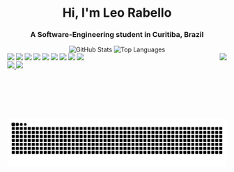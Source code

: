 <h1 align="center">Hi, I'm Leo Rabello</h1> 
<h3 align="center">A Software-Engineering student in Curitiba, Brazil</h3>

<div align="center">
  <img src="https://github-readme-stats-rosy-five-54.vercel.app/api?username=leosrabello&theme=radical&show_icons=true" height="150" alt="GitHub Stats"/>
  <img src="https://github-readme-stats-rosy-five-54.vercel.app/api/top-langs/?username=leosrabello&layout=compact&theme=radical" height="150" alt="Top Languages"/>
</div>

<img align="right" height="150" src="https://i.giphy.com/media/v1.Y2lkPTc5MGI3NjExbTZxbTc1eWNnajBmOWtucHM1aHE2M2dmeDJ4b3Ziem53ZTY3Z2htdiZlcD12MV9pbnRlcm5hbF9naWZfYnlfaWQmY3Q9Zw/JWuBH9rCO2uZuHBFpm/giphy.gif" />

<div align="left">
  <img src="https://cdn.jsdelivr.net/gh/devicons/devicon/icons/html5/html5-original.svg" height="30" />
  <img src="https://cdn.jsdelivr.net/gh/devicons/devicon/icons/css3/css3-original.svg" height="30" />
  <img src="https://cdn.jsdelivr.net/gh/devicons/devicon/icons/javascript/javascript-original.svg" height="30" />
  <img src="https://cdn.jsdelivr.net/gh/devicons/devicon/icons/react/react-original.svg" height="30" />
  <img src="https://cdn.jsdelivr.net/gh/devicons/devicon/icons/python/python-original.svg" height="30" />
  <img src="https://cdn.jsdelivr.net/gh/devicons/devicon/icons/c/c-original.svg" height="30" />
  <img src="https://cdn.jsdelivr.net/gh/devicons/devicon/icons/csharp/csharp-original.svg" height="30" />
  <img src="https://cdn.jsdelivr.net/gh/devicons/devicon/icons/java/java-original.svg" height="30" />
  <img src="https://cdn.jsdelivr.net/gh/devicons/devicon/icons/mysql/mysql-original.svg" height="30" />
</div>

<div align="left">
  <a href="https://www.instagram.com/leosrabello/" target="_blank">
    <img src="https://img.shields.io/static/v1?message=Instagram&logo=instagram&label=&color=E4405F&logoColor=white&style=for-the-badge" height="35" />
  </a>
  <a href="https://www.linkedin.com/in/leonardo-silva-rabello/" target="_blank">
    <img src="https://img.shields.io/static/v1?message=LinkedIn&logo=linkedin&label=&color=0077B5&logoColor=white&style=for-the-badge" height="35" />
  </a>
</div>

<br clear="both">

<img src="https://raw.githubusercontent.com/leosrabello/leosrabello/output/snake.svg" alt="Snake animation" />
